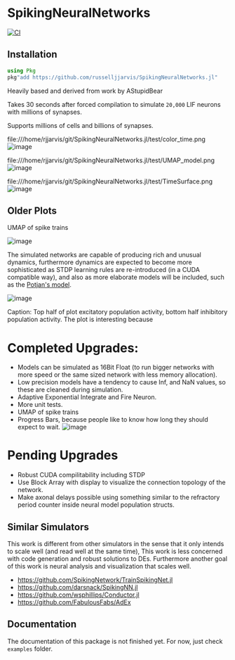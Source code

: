 # SpikingNeuralNetworks

[![CI](https://github.com/russelljjarvis/SpikingNeuralNetworks.jl/actions/workflows/ci.yml/badge.svg)](https://github.com/russelljjarvis/SpikingNeuralNetworks.jl/actions/workflows/ci.yml)


## Installation

```julia
using Pkg
pkg"add https://github.com/russelljjarvis/SpikingNeuralNetworks.jl"
```

Heavily based and derived from work by AStupidBear

Takes 30 seconds after forced compilation to simulate `20,000` LIF neurons with millions of synapses.

Supports millions of cells and billions of synapses.

file:///home/rjjarvis/git/SpikingNeuralNetworks.jl/test/color_time.png![image](https://user-images.githubusercontent.com/7786645/228764232-b6818524-ea31-461f-913d-5e50196a2a6f.png)


file:///home/rjjarvis/git/SpikingNeuralNetworks.jl/test/UMAP_model.png![image](https://user-images.githubusercontent.com/7786645/228764191-10262134-8602-4c7c-81ae-57e0c7ca871c.png)

file:///home/rjjarvis/git/SpikingNeuralNetworks.jl/test/TimeSurface.png![image](https://user-images.githubusercontent.com/7786645/228764258-4da67dfe-1e8b-4a30-97eb-724a9e7dd683.png)

## Older Plots

UMAP of spike trains

![image](https://user-images.githubusercontent.com/7786645/228695786-d496ce45-8df2-401f-a72c-ec48b8281d83.png)

The simulated networks are capable of producing rich and unusual dynamics, furthermore dynamics are expected to become more sophisticated as STDP learning rules are re-introduced (in a CUDA compatible way), and also as more elaborate models will be included, such as the [Potjan's model](https://github.com/social-hacks-for-mental-health/SpikingNeuralNetworks.jl/tree/potjans).

![image](https://user-images.githubusercontent.com/7786645/227809116-d7180fbd-e937-4bdb-bb0d-77645c1eb284.png)

Caption: Top half of plot excitatory population activity, bottom half inhibitory population activity. The plot is interesting because 

# Completed Upgrades:

* Models can be simulated as 16Bit Float (to run bigger networks with more speed or the same sized network with less memory allocation).
*   Low precision models have a tendency to cause Inf, and NaN values, so these are cleaned during simulation.
* Adaptive Exponential Integrate and Fire Neuron.
* More unit tests.
* UMAP of spike trains
* Progress Bars, because people like to know how long they should expect to wait.
![image](https://user-images.githubusercontent.com/7786645/227809077-b7b19bf0-cffc-493f-9d28-2034d1bdf038.png)

# Pending Upgrades
* Robust CUDA compilitability including STDP
* Use Block Array with display to visualize the connection topology of the network.
* Make axonal delays possible using something similar to the refractory period counter inside neural model population structs.

## Similar Simulators
This work is different from other simulators in the sense that it only intends to scale well (and read well at the same time), This work is less concerned with code generation and robust solutions to DEs. Furthermore another goal of this work is neural analysis and visualization that scales well.

* https://github.com/SpikingNetwork/TrainSpikingNet.jl
* https://github.com/darsnack/SpikingNN.jl
* https://github.com/wsphillips/Conductor.jl
* https://github.com/FabulousFabs/AdEx


## Documentation

The documentation of this package is not finished yet. For now, just check `examples` folder.
